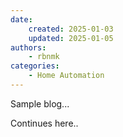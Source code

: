```yaml
---
date:
    created: 2025-01-03
    updated: 2025-01-05
authors: 
    - rbnmk
categories:
    - Home Automation
---
```


Sample blog...

<!-- more -->

Continues here.. 